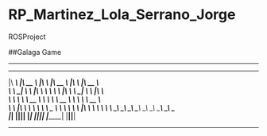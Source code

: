 # RP_Martinez_Lola_Serrano_Jorge
ROSProject

##Galaga Game 



********************************************************************
 ________   ________   ___        ________   ________   ________     
|\   ____\ |\   __  \ |\  \      |\   __  \ |\   ____\ |\   __  \    
\ \  \___| \ \  \|\  \\ \  \     \ \  \|\  \\ \  \___| \ \  \|\  \   
 \ \  \  ___\ \   __  \\ \  \     \ \   __  \\ \  \  ___\ \   __  \  
  \ \  \|\  \\ \  \ \  \\ \  \____ \ \  \ \  \\ \  \|\  \\ \  \ \  \ 
   \ \_______\\ \__\ \__\\ \_______\\ \__\ \__\\ \_______\\ \__\ \__\
    \|_______| \|__|\|__| \|_______| \|__|\|__| \|_______| \|__|\|__|
                                                                     
********************************************************************

